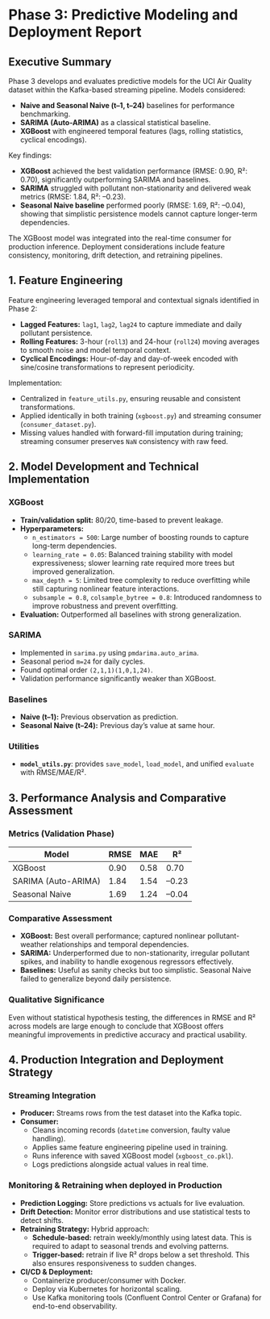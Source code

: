 # Phase 3: Predictive Modeling and Deployment Report

## Executive Summary

Phase 3 develops and evaluates predictive models for the UCI Air Quality dataset within the Kafka-based streaming pipeline. Models considered:

- **Naive and Seasonal Naive (t–1, t–24)** baselines for performance benchmarking.
- **SARIMA (Auto-ARIMA)** as a classical statistical baseline.
- **XGBoost** with engineered temporal features (lags, rolling statistics, cyclical encodings).

Key findings:

- **XGBoost** achieved the best validation performance (RMSE: 0.90, R²: 0.70), significantly outperforming SARIMA and baselines.
- **SARIMA** struggled with pollutant non-stationarity and delivered weak metrics (RMSE: 1.84, R²: –0.23).
- **Seasonal Naive baseline** performed poorly (RMSE: 1.69, R²: –0.04), showing that simplistic persistence models cannot capture longer-term dependencies.

The XGBoost model was integrated into the real-time consumer for production inference. Deployment considerations include feature consistency, monitoring, drift detection, and retraining pipelines.

## 1. Feature Engineering

Feature engineering leveraged temporal and contextual signals identified in Phase 2:

- **Lagged Features:** `lag1`, `lag2`, `lag24` to capture immediate and daily pollutant persistence.
- **Rolling Features:** 3-hour (`roll3`) and 24-hour (`roll24`) moving averages to smooth noise and model temporal context.
- **Cyclical Encodings:** Hour-of-day and day-of-week encoded with sine/cosine transformations to represent periodicity.

Implementation:

- Centralized in `feature_utils.py`, ensuring reusable and consistent transformations.
- Applied identically in both training (`xgboost.py`) and streaming consumer (`consumer_dataset.py`).
- Missing values handled with forward-fill imputation during training; streaming consumer preserves `NaN` consistency with raw feed.

## 2. Model Development and Technical Implementation

### XGBoost

- **Train/validation split:** 80/20, time-based to prevent leakage.
- **Hyperparameters:**
  - `n_estimators = 500`: Large number of boosting rounds to capture long-term dependencies.
  - `learning_rate = 0.05`: Balanced training stability with model expressiveness; slower learning rate required more trees but improved generalization.
  - `max_depth = 5`: Limited tree complexity to reduce overfitting while still capturing nonlinear feature interactions.
  - `subsample = 0.8`, `colsample_bytree = 0.8`: Introduced randomness to improve robustness and prevent overfitting.
- **Evaluation:** Outperformed all baselines with strong generalization.

### SARIMA

- Implemented in `sarima.py` using `pmdarima.auto_arima`.
- Seasonal period `m=24` for daily cycles.
- Found optimal order `(2,1,1)(1,0,1,24)`.
- Validation performance significantly weaker than XGBoost.

### Baselines

- **Naive (t–1):** Previous observation as prediction.
- **Seasonal Naive (t–24):** Previous day’s value at same hour.

### Utilities

- **`model_utils.py`**: provides `save_model`, `load_model`, and unified `evaluate` with RMSE/MAE/R².

## 3. Performance Analysis and Comparative Assessment

### Metrics (Validation Phase)

| Model               | RMSE | MAE  | R²    |
| ------------------- | ---- | ---- | ----- |
| XGBoost             | 0.90 | 0.58 | 0.70  |
| SARIMA (Auto-ARIMA) | 1.84 | 1.54 | –0.23 |
| Seasonal Naive      | 1.69 | 1.24 | –0.04 |

### Comparative Assessment

- **XGBoost:** Best overall performance; captured nonlinear pollutant-weather relationships and temporal dependencies.
- **SARIMA:** Underperformed due to non-stationarity, irregular pollutant spikes, and inability to handle exogenous regressors effectively.
- **Baselines:** Useful as sanity checks but too simplistic. Seasonal Naive failed to generalize beyond daily persistence.

### Qualitative Significance

Even without statistical hypothesis testing, the differences in RMSE and R² across models are large enough to conclude that XGBoost offers meaningful improvements in predictive accuracy and practical usability.

## 4. Production Integration and Deployment Strategy

### Streaming Integration

- **Producer:** Streams rows from the test dataset into the Kafka topic.
- **Consumer:**
  - Cleans incoming records (`datetime` conversion, faulty value handling).
  - Applies same feature engineering pipeline used in training.
  - Runs inference with saved XGBoost model (`xgboost_co.pkl`).
  - Logs predictions alongside actual values in real time.

### Monitoring & Retraining when deployed in Production

- **Prediction Logging:** Store predictions vs actuals for live evaluation.
- **Drift Detection:** Monitor error distributions and use statistical tests to detect shifts.
- **Retraining Strategy:** Hybrid approach:
  - **Schedule-based:** retrain weekly/monthly using latest data. This is required to adapt to seasonal trends and evolving patterns.
  - **Trigger-based:** retrain if live R² drops below a set threshold. This also ensures responsiveness to sudden changes.
- **CI/CD & Deployment:**
  - Containerize producer/consumer with Docker.
  - Deploy via Kubernetes for horizontal scaling.
  - Use Kafka monitoring tools (Confluent Control Center or Grafana) for end-to-end observability.
